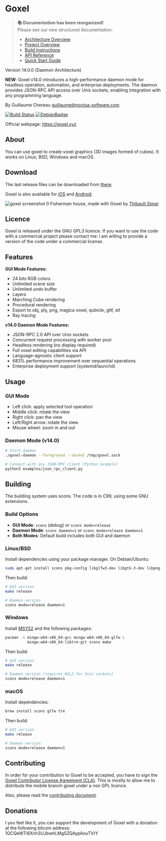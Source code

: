 
Goxel
=====

> **📚 Documentation has been reorganized!**  
> Please see our new structured documentation:
> - [Architecture Overview](dev_docs/01_ARCHITECTURE.md)
> - [Project Overview](dev_docs/02_README.md)
> - [Build Instructions](dev_docs/03_BUILD.md)
> - [API Reference](dev_docs/04_API.md)
> - [Quick Start Guide](dev_docs/05_QUICKSTART.md)

Version 14.0.0 (Daemon Architecture)

**NEW**: Goxel v14.0 introduces a high-performance daemon mode for headless operation, automation, and enterprise deployments. The daemon provides JSON-RPC API access over Unix sockets, enabling integration with any programming language.

By Guillaume Chereau <guillaume@noctua-software.com>

[![Build Status](https://github.com/guillaumechereau/goxel/actions/workflows/ci.yml/badge.svg)](https://github.com/guillaumechereau/goxel/actions/workflows/ci.yml)
[![DebianBadge](https://badges.debian.net/badges/debian/unstable/goxel/version.svg)](https://packages.debian.org/unstable/goxel)

Official webpage: https://goxel.xyz

About
-----

You can use goxel to create voxel graphics (3D images formed of cubes).  It
works on Linux, BSD, Windows and macOS.


Download
--------

The last release files can be downloaded from [there](
https://github.com/guillaumechereau/goxel/releases/latest).

Goxel is also available for [iOS](
https://itunes.apple.com/us/app/goxel-3d-voxel-editor/id1259097826) and
[Android](
https://play.google.com/store/apps/details?id=com.noctuasoftware.goxel).


![goxel screenshot 0](https://goxel.xyz/gallery/thibault-fisherman-house.jpg)
Fisherman house, made with Goxel by
[Thibault Simar](https://www.artstation.com/exm)


Licence
-------

Goxel is released under the GNU GPL3 licence.  If you want to use the code
with a commercial project please contact me: I am willing to provide a
version of the code under a commercial license.


Features
--------

**GUI Mode Features:**
- 24 bits RGB colors
- Unlimited scene size
- Unlimited undo buffer
- Layers
- Marching Cube rendering
- Procedural rendering
- Export to obj, ply, png, magica voxel, qubicle, gltf, stl
- Ray tracing

**v14.0 Daemon Mode Features:**
- JSON-RPC 2.0 API over Unix sockets
- Concurrent request processing with worker pool
- Headless rendering (no display required)
- Full voxel editing capabilities via API
- Language-agnostic client support
- 683% performance improvement over sequential operations
- Enterprise deployment support (systemd/launchd)


Usage
-----

### GUI Mode
- Left click: apply selected tool operation
- Middle click: rotate the view
- Right click: pan the view
- Left/Right arrow: rotate the view
- Mouse wheel: zoom in and out

### Daemon Mode (v14.0)
```bash
# Start daemon
./goxel-daemon --foreground --socket /tmp/goxel.sock

# Connect with any JSON-RPC client (Python example)
python3 examples/json_rpc_client.py
```


Building
--------

The building system uses scons. The code is in C99, using some GNU extensions.

### Build Options
- **GUI Mode**: `scons` (debug) or `scons mode=release`
- **Daemon Mode**: `scons daemon=1` or `scons mode=release daemon=1`
- **Both Modes**: Default build includes both GUI and daemon

### Linux/BSD

Install dependencies using your package manager. On Debian/Ubuntu:
```bash
sudo apt-get install scons pkg-config libglfw3-dev libgtk-3-dev libpng-dev
```

Then build:
```bash
# GUI version
make release

# Daemon version
scons mode=release daemon=1
```

### Windows

Install [MSYS2](https://www.msys2.org/) and the following packages:
```bash
pacman -S mingw-w64-x86_64-gcc mingw-w64-x86_64-glfw \
          mingw-w64-x86_64-libtre-git scons make
```

Then build:
```bash
# GUI version
make release

# Daemon version (requires WSL2 for Unix sockets)
scons mode=release daemon=1
```

### macOS

Install dependencies:
```bash
brew install scons glfw tre
```

Then build:
```bash
# GUI version
make release

# Daemon version
scons mode=release daemon=1
```


Contributing
------------

In order for your contribution to Goxel to be accepted, you have to sign the
[Goxel Contributor License Agreement (CLA)](doc/cla/sign-cla.md).  This is
mostly to allow me to distribute the mobile branch goxel under a non GPL
licence.

Also, please read the [contributing document](CONTRIBUTING.md).


Donations
---------

I you feel like it, you can support the development of Goxel with a donation at
the following bitcoin address: 1QCQeWTi6Xnh3UJbwhLMgSZQAypAouTVrY
